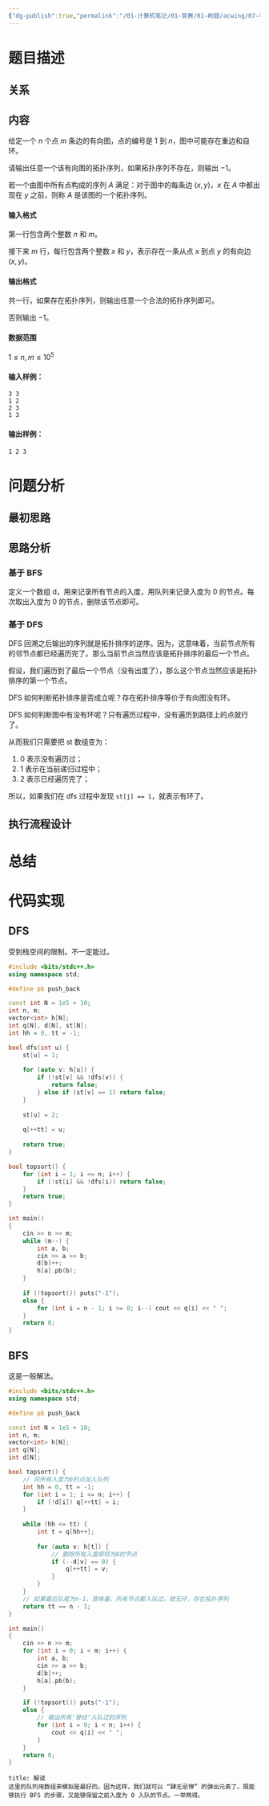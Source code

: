 ```yaml
---
{"dg-publish":true,"permalink":"/01-计算机笔记/01-竞赛/01-刷题/acwing/07-考研算法辅导课/004-848-有向图的拓扑序列/","tags":["personal/blog","algorithm/dfs","algorithm/bfs","algorithm/模板题","algorithm/graph/拓扑排序"]}
---
```



# 题目描述
## 关系

## 内容
给定一个 $n$ 个点 $m$ 条边的有向图，点的编号是 $1$ 到 $n$，图中可能存在重边和自环。

请输出任意一个该有向图的拓扑序列，如果拓扑序列不存在，则输出 $-1$。

若一个由图中所有点构成的序列 $A$ 满足：对于图中的每条边 $(x, y)$，$x$ 在 $A$ 中都出现在 $y$ 之前，则称 $A$ 是该图的一个拓扑序列。

#### 输入格式

第一行包含两个整数 $n$ 和 $m$。

接下来 $m$ 行，每行包含两个整数 $x$ 和 $y$，表示存在一条从点 $x$ 到点 $y$ 的有向边 $(x, y)$。

#### 输出格式

共一行，如果存在拓扑序列，则输出任意一个合法的拓扑序列即可。

否则输出 $-1$。

#### 数据范围

$1 \le n,m \le 10^5$

#### 输入样例：

```
3 3
1 2
2 3
1 3
```

#### 输出样例：

```
1 2 3
```
# 问题分析
## 最初思路

## 思路分析
### 基于 BFS
定义一个数组 d，用来记录所有节点的入度，用队列来记录入度为 0 的节点。每次取出入度为 0 的节点，删除该节点即可。
### 基于 DFS
DFS 回溯之后输出的序列就是拓扑排序的逆序。因为，这意味着，当前节点所有的邻节点都已经遍历完了。那么当前节点当然应该是拓扑排序的最后一个节点。

假设，我们遍历到了最后一个节点（没有出度了），那么这个节点当然应该是拓扑排序的第一个节点。

DFS 如何判断拓扑排序是否成立呢？存在拓扑排序等价于有向图没有环。

DFS 如何判断图中有没有环呢？只有遍历过程中，没有遍历到路径上的点就行了。

从而我们只需要把 st 数组变为：
 1. 0 表示没有遍历过；
 2. 1 表示在当前递归过程中；
 3. 2 表示已经遍历完了；

所以，如果我们在 dfs 过程中发现 `st[j] == 1`，就表示有环了。

## 执行流程设计

# 总结

# 代码实现
## DFS
受到栈空间的限制。不一定能过。
```c++
#include <bits/stdc++.h>
using namespace std;

#define pb push_back

const int N = 1e5 + 10;
int n, m;
vector<int> h[N];
int q[N], d[N], st[N];
int hh = 0, tt = -1;

bool dfs(int u) {
    st[u] = 1;
    
    for (auto v: h[u]) {
        if (!st[v] && !dfs(v)) {
            return false;
        } else if (st[v] == 1) return false;
    }
    
    st[u] = 2;
    
    q[++tt] = u;
    
    return true;
}

bool topsort() {
    for (int i = 1; i <= n; i++) {
        if (!st[i] && !dfs(i)) return false;
    }
    return true;
}

int main()
{
    cin >> n >> m;
    while (m--) {
        int a, b;
        cin >> a >> b;
        d[b]++;
        h[a].pb(b);
    }
    
    if (!topsort()) puts("-1");
    else {
        for (int i = n - 1; i >= 0; i--) cout << q[i] << " ";
    }
    return 0;
}
```

## BFS
这是一般解法。
```c++
#include <bits/stdc++.h>
using namespace std;

#define pb push_back

const int N = 1e5 + 10;
int n, m;
vector<int> h[N];
int q[N];
int d[N];

bool topsort() {
    // 将所有入度为0的点加入队列
    int hh = 0, tt = -1;
    for (int i = 1; i <= n; i++) {
        if (!d[i]) q[++tt] = i;
    }
    
    while (hh <= tt) {
        int t = q[hh++];
        
        for (auto v: h[t]) {
            // 删除所有入度即将为0的节点
            if (--d[v] == 0) {
                q[++tt] = v;
            } 
        }
    }
    // 如果最后队尾为n-1，意味着，所有节点都入队过，故无环，存在拓扑序列
    return tt == n - 1;
}

int main()
{
    cin >> n >> m;
    for (int i = 0; i < m; i++) {
        int a, b;
        cin >> a >> b;
        d[b]++;
        h[a].pb(b);
    }

    if (!topsort()) puts("-1");
    else {
        // 输出所有'曾经'入队过的序列
        for (int i = 0; i < n; i++) {
            cout << q[i] << " ";
        }
    }
    return 0;
}
```

```ad-note
title: 解读
这里的队列用数组来模拟是最好的，因为这样，我们就可以 “肆无忌惮” 的弹出元素了。既能够执行 BFS 的步骤，又能够保留之前入度为 0 入队的节点。一举两得。
```
